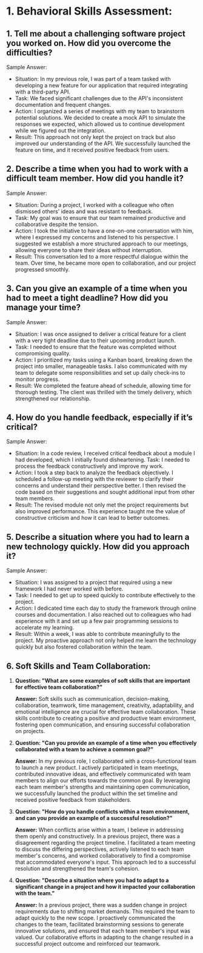 # 1. Behavioral Skills Assessment:

## 1. Tell me about a challenging software project you worked on. How did you overcome the difficulties?
Sample Answer:
- Situation: In my previous role, I was part of a team tasked with developing a new feature for our application that required integrating with a third-party API.
- Task: We faced significant challenges due to the API's inconsistent documentation and frequent changes.
- Action: I organized a series of meetings with my team to brainstorm potential solutions. We decided to create a mock API to simulate the responses we expected, which allowed us to continue development while we figured out the integration.
- Result: This approach not only kept the project on track but also improved our understanding of the API. We successfully launched the feature on time, and it received positive feedback from users.
## 2. Describe a time when you had to work with a difficult team member. How did you handle it?
Sample Answer:
- Situation: During a project, I worked with a colleague who often dismissed others' ideas and was resistant to feedback.
- Task: My goal was to ensure that our team remained productive and collaborative despite the tension.
- Action: I took the initiative to have a one-on-one conversation with him, where I expressed my concerns and listened to his perspective. I suggested we establish a more structured approach to our meetings, allowing everyone to share their ideas without interruption.
- Result: This conversation led to a more respectful dialogue within the team. Over time, he became more open to collaboration, and our project progressed smoothly.
## 3. Can you give an example of a time when you had to meet a tight deadline? How did you manage your time?
Sample Answer:
- Situation: I was once assigned to deliver a critical feature for a client with a very tight deadline due to their upcoming product launch.
- Task: I needed to ensure that the feature was completed without compromising quality.
- Action: I prioritized my tasks using a Kanban board, breaking down the project into smaller, manageable tasks. I also communicated with my team to delegate some responsibilities and set up daily check-ins to monitor progress.
- Result: We completed the feature ahead of schedule, allowing time for thorough testing. The client was thrilled with the timely delivery, which strengthened our relationship.
## 4. How do you handle feedback, especially if it’s critical?
Sample Answer:
- Situation: In a code review, I received critical feedback about a module I had developed, which I initially found disheartening.
 Task: I needed to process the feedback constructively and improve my work.
- Action: I took a step back to analyze the feedback objectively. I scheduled a follow-up meeting with the reviewer to clarify their concerns and understand their perspective better. I then revised the code based on their suggestions and sought additional input from other team members.
- Result: The revised module not only met the project requirements but also improved performance. This experience taught me the value of constructive criticism and how it can lead to better outcomes.
## 5. Describe a situation where you had to learn a new technology quickly. How did you approach it?
Sample Answer:
- Situation: I was assigned to a project that required using a new framework I had never worked with before.
- Task: I needed to get up to speed quickly to contribute effectively to the project.
- Action: I dedicated time each day to study the framework through online courses and documentation. I also reached out to colleagues who had experience with it and set up a few pair programming sessions to accelerate my learning.
- Result: Within a week, I was able to contribute meaningfully to the project. My proactive approach not only helped me learn the technology quickly but also fostered collaboration within the team.

## 6. Soft Skills and Team Collaboration:

   1. **Question: "What are some examples of soft skills that are important for effective team collaboration?"**
   
      **Answer:** Soft skills such as communication, decision-making, collaboration, teamwork, time management, creativity, adaptability, and emotional intelligence are crucial for effective team collaboration. These skills contribute to creating a positive and productive team environment, fostering open communication, and ensuring successful collaboration on projects.
   
   2. **Question: "Can you provide an example of a time when you effectively collaborated with a team to achieve a common goal?"**
   
      **Answer:** In my previous role, I collaborated with a cross-functional team to launch a new product. I actively participated in team meetings, contributed innovative ideas, and effectively communicated with team members to align our efforts towards the common goal. By leveraging each team member's strengths and maintaining open communication, we successfully launched the product within the set timeline and received positive feedback from stakeholders.
   
   3. **Question: "How do you handle conflicts within a team environment, and can you provide an example of a successful resolution?"**
   
      **Answer:** When conflicts arise within a team, I believe in addressing them openly and constructively. In a previous project, there was a disagreement regarding the project timeline. I facilitated a team meeting to discuss the differing perspectives, actively listened to each team member's concerns, and worked collaboratively to find a compromise that accommodated everyone's input. This approach led to a successful resolution and strengthened the team's cohesion.
   
   4. **Question: "Describe a situation where you had to adapt to a significant change in a project and how it impacted your collaboration with the team."**
   
      **Answer:** In a previous project, there was a sudden change in project requirements due to shifting market demands. This required the team to adapt quickly to the new scope. I proactively communicated the changes to the team, facilitated brainstorming sessions to generate innovative solutions, and ensured that each team member's input was valued. Our collaborative efforts in adapting to the change resulted in a successful project outcome and reinforced our teamwork.
